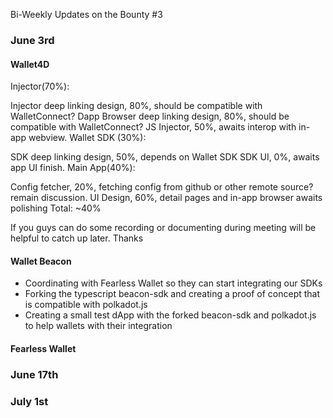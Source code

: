 Bi-Weekly Updates on the Bounty #3

### June 3rd

#### Wallet4D

Injector(70%):

Injector deep linking design, 80%, should be compatible with WalletConnect?
Dapp Browser deep linking design, 80%, should be compatible with WalletConnect?
JS Injector, 50%, awaits interop with in-app webview.
Wallet SDK (30%):

SDK deep linking design, 50%, depends on Wallet SDK
SDK UI, 0%, awaits app UI finish.
Main App(40%):

Config fetcher, 20%, fetching config from github or other remote source? remain discussion.
UI Design, 60%, detail pages and in-app browser awaits polishing
Total: ~40%

If you guys can do some recording or documenting during meeting will be helpful to catch up later. Thanks

#### Wallet Beacon

* Coordinating with Fearless Wallet so they can start integrating our SDKs
* Forking the typescript beacon-sdk and creating a proof of concept that is compatible with polkadot.js
* Creating a small test dApp with the forked beacon-sdk and polkadot.js to help wallets with their integration

#### Fearless Wallet

### June 17th

### July 1st
